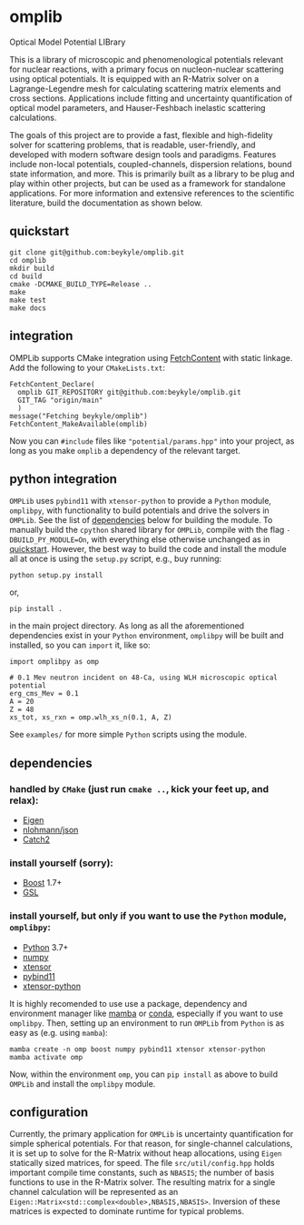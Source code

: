 # omplib
Optical Model Potential LIBrary

This is a library of microscopic and phenomenological potentials relevant for nuclear reactions, with a primary focus on nucleon-nuclear scattering using optical potentials. It is equipped with an R-Matrix solver on a Lagrange-Legendre mesh for calculating scattering matrix elements and cross sections. Applications include fitting and uncertainty quantification of optical model parameters, and Hauser-Feshbach inelastic scattering calculations. 

The goals of this project are to provide a fast, flexible and high-fidelity solver for scattering problems, that is readable, user-friendly, and developed with modern software design tools and paradigms. Features include non-local potentials, coupled-channels, dispersion relations, bound state information, and more. This is primarily built as a library to be plug and play within other projects, but can be used as a framework for standalone applications. For more information and extensive references to the scientific literature, build the documentation as shown below.

## quickstart

```
git clone git@github.com:beykyle/omplib.git
cd omplib
mkdir build
cd build 
cmake -DCMAKE_BUILD_TYPE=Release .. 
make 
make test
make docs
```

## integration

OMPLib supports CMake integration using [FetchContent](https://cmake.org/cmake/help/latest/module/FetchContent.html) with static linkage. Add the following to your `CMakeLists.txt`:

```
FetchContent_Declare(
  omplib GIT_REPOSITORY git@github.com:beykyle/omplib.git
  GIT_TAG "origin/main"
  )
message("Fetching beykyle/omplib")
FetchContent_MakeAvailable(omplib)
```

Now you can `#include` files like `"potential/params.hpp"` into your project, as long as you make `omplib` a dependency of the relevant target.

## python integration

`OMPLib` uses `pybind11` with `xtensor-python` to provide a `Python` module, `omplibpy`, with functionality to build potentials and drive the solvers in `OMPLib`. See the list of [dependencies](https://github.com/beykyle/omplib/blob/main/README.md#install-yourself-but-only-if-you-want-to-use-the-python-module-omplibpy) below for building the module. To manually build the `cpython` shared library for `OMPLib`, compile with the flag `-DBUILD_PY_MODULE=On`, with everything else otherwise unchanged as in [quickstart](https://github.com/beykyle/omplib/blob/main/README.md#quickstart). However, the best way to build the code and install the module all at once is using the `setup.py` script, e.g., buy running:

```
python setup.py install
```

or, 

```
pip install .
```

in the main project directory. As long as all the aforementioned dependencies exist in your `Python` environment, `omplibpy` will be built and installed, so you can `import` it, like so:
```
import omplibpy as omp

# 0.1 Mev neutron incident on 48-Ca, using WLH microscopic optical potential
erg_cms_Mev = 0.1
A = 20
Z = 48 
xs_tot, xs_rxn = omp.wlh_xs_n(0.1, A, Z)
```
See `examples/` for more simple `Python` scripts using the module.

## dependencies

### handled by `CMake` (just run `cmake ..`, kick your feet up, and relax):
- [Eigen](https://eigen.tuxfamily.org/index.php?title=Main_Page)
- [nlohmann/json](https://github.com/nlohmann/json)
- [Catch2](https://catch2.docsforge.com/)

### install yourself (sorry):
- [Boost](https://www.boost.org/) 1.7+
- [GSL](https://www.gnu.org/software/gsl/)

### install yourself, but only if you want to use the `Python` module, `omplibpy`:
- [Python](https://www.python.org/) 3.7+
- [numpy](https://numpy.org/)
- [xtensor](https://xtensor.readthedocs.io/en/latest/)
- [pybind11](https://pybind11.readthedocs.io/en/stable/index.html)
- [xtensor-python](https://xtensor-python.readthedocs.io/en/latest/index.html)

It is highly recomended to use use a package, dependency and environment manager like [mamba](https://mamba.readthedocs.io/en/latest/) or [conda](https://docs.conda.io/en/latest/), especially if you want to use `omplibpy`. Then, setting up an environment to run `OMPLib` from `Python` is as easy as (e.g. using `mamba`):

```
mamba create -n omp boost numpy pybind11 xtensor xtensor-python
mamba activate omp
```

Now, within the environment `omp`, you can `pip install` as above to build `OMPLib` and install the `omplibpy` module.

## configuration

Currently, the primary application for `OMPLib` is uncertainty quantification for simple spherical potentials. For that reason, for single-channel calculations, it is set up to solve for the R-Matrix without heap allocations, using `Eigen` statically sized matrices, for speed. The file `src/util/config.hpp` holds important compile time constants, such as `NBASIS`; the number of basis functions to use in the R-Matrix solver. The resulting matrix for a single channel calculation will be represented as an `Eigen::Matrix<std::complex<double>,NBASIS,NBASIS>`. Inversion of these matrices is expected to dominate runtime for typical problems.
